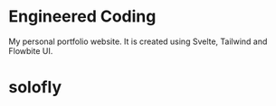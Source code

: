 # Engineered Coding
My personal portfolio website. It is created using Svelte, Tailwind and Flowbite UI.
# solofly
